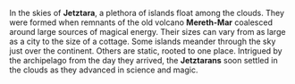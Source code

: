 In the skies of **Jetztara**, a plethora of islands float among the clouds. They were formed when remnants of the old volcano **Mereth-Mar** coalesced around large sources of magical energy. Their sizes can vary from as large as a city to the size of a cottage. Some islands meander through the sky just over the continent. Others are static, rooted to one place. Intrigued by the archipelago from the day they arrived, the **Jetztarans** soon settled in the clouds as they advanced in science and magic.